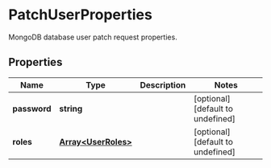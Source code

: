 # PatchUserProperties

MongoDB database user patch request properties.
## Properties
| Name | Type | Description | Notes |
| ------------ | ------------- | ------------- | ------------- |
| **password** | **string** |  | [optional] [default to undefined] |
| **roles** | [**Array&lt;UserRoles&gt;**](UserRoles.md) |  | [optional] [default to undefined] |


